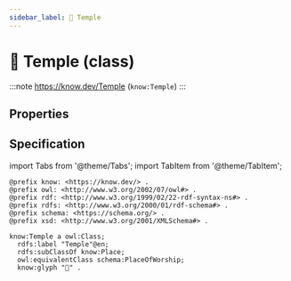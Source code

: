 ```yaml
---
sidebar_label: 🛐 Temple
---
```


# 🛐 Temple (class)

:::note
https://know.dev/Temple
(`know:Temple`)
:::

## Properties

## Specification

import Tabs from '@theme/Tabs';
import TabItem from '@theme/TabItem';

<Tabs>
<TabItem value="turtle" label="Turtle">

```turtle
@prefix know: <https://know.dev/> .
@prefix owl: <http://www.w3.org/2002/07/owl#> .
@prefix rdf: <http://www.w3.org/1999/02/22-rdf-syntax-ns#> .
@prefix rdfs: <http://www.w3.org/2000/01/rdf-schema#> .
@prefix schema: <https://schema.org/> .
@prefix xsd: <http://www.w3.org/2001/XMLSchema#> .

know:Temple a owl:Class;
  rdfs:label "Temple"@en;
  rdfs:subClassOf know:Place;
  owl:equivalentClass schema:PlaceOfWorship;
  know:glyph "🛐" .

```

</TabItem>
</Tabs>

[`Temple`]: /Temple

